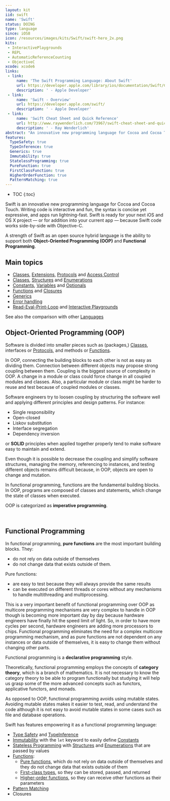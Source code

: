 ```yaml
---
layout: kit
iid: swift 
name: 'Swift'
status: DOING
type: language
since: iOS8
icon: /resources/images/kits/Swift/swift-hero_2x.png
kits:
 - InteractivePlaygrounds
 - REPL
 - AutomaticReferenceCounting
 - ObjectiveC
xcode: xcode6
links:
 - link:
     name: 'The Swift Programming Language: About Swift'
     url: https://developer.apple.com/library/ios/documentation/Swift/Conceptual/Swift_Programming_Language/
     description: ' - Apple Developer'
 - link:
     name: 'Swift - Overview'
     url: https://developer.apple.com/swift/
     description: ' - Apple Developer'
 - link:
     name: 'Swift Cheat Sheet and Quick Reference'
     url: http://www.raywenderlich.com/73967/swift-cheat-sheet-and-quick-reference
     description: ' - Ray Wenderlich'
abstract: "An innovative new programming language for Cocoa and Cocoa Touch."
features:
  TypeSafety: true
  TypeInference: true
  Generics: true
  Immutability: true
  StatelessProgramming: true
  PureFunction: true
  FirstClassFunction: true
  HigherOrderFunction: true
  PatternMatching: true
---
```


* TOC
{:toc}

Swift is an innovative new programming language for Cocoa and Cocoa Touch. Writing code is interactive and fun, the syntax is concise yet expressive, 
and apps run lightning-fast. Swift is ready for your next iOS and OS X project — or for addition into your current app — because Swift code works 
side-by-side with Objective-C.

A strength of Swift as an open source hybrid language is the ability to support both __Object-Oriented Programming (OOP)__ and __Functional Programming__.


## Main topics

* [Classes](/Class), [Extensions](/Extension), [Protocols](/Protocol) and [Access Control](/AccessControl)
* [Classes](/Class), [Structures](/Structure) and [Enumerations](/Enumeration)
* [Constants](/Constant), [Variables](/Variable) and [Optionals](/Optional)
* [Functions](/Function) and [Closures](/Closure)
* [Generics](/Generics)
* [Error handling](/Error)
* [Read-Eval-Print-Loop](/REPL) and [Interactive Playgrounds](/InteractivePlaygrounds)


See also the comparison with other [Languages](/languages)

## Object-Oriented Programming (OOP)

Software is divided into smaller pieces such as (packages,) [Classes](/Class), interfaces or [Protocols](/Protocol), and methods or [Functions](/Function).

In OOP, connecting the building blocks to each other is not as easy as dividing them. Connection between different objects may propose strong coupling 
between them. Coupling is the biggest source of complexity in OOP. A change in a module or class could force change in all coupled modules and classes. 
Also, a particular module or class might be harder to reuse and test because of coupled modules or classes.

Software engineers try to loosen coupling by structuring the software well and applying different principles and design patterns. For instance:

* Single responsibility
* Open-closed
* Liskov substitution
* Interface segregation 
* Dependency inversion 

or __SOLID__ principles when applied together properly tend to make software easy to maintain and extend.

Even though it is possible to decrease the coupling and simplify software structures, managing the memory, referencing to instances, and testing 
different objects remains difficult because, in OOP, objects are open to change and mutation.

In functional programming, functions are the fundamental building blocks. In OOP, programs are composed of classes and statements, which change the 
state of classes when executed.

OOP is categorized as __imperative programming__.


&nbsp;

## Functional Programming

In functional programming, __pure functions__ are the most important building blocks. They:
 
* do not rely on data outside of themselves 
* do not change data that exists outside of them. 

Pure functions:
 
* are easy to test because they will always provide the same results
* can be executed on different threads or cores without any mechanisms to handle multithreading and multiprocessing. 

This is a very important benefit of functional programming over OOP as multicore programming mechanisms are very complex to handle in OOP though is 
becoming more important day by day because hardware engineers have finally hit the speed limit of light. So, in order to have more cycles per second, 
hardware engineers are adding more processors to chips. Functional programming eliminates the need for a complex multicore programming mechanism, and 
as pure functions are not dependent on any instances or data outside of themselves, it is easy to change them without changing other parts.

Functional programming is a __declarative programming__ style.

Theoretically, functional programming employs the concepts of __category theory__, which is a branch of mathematics. It is not necessary to know the 
category theory to be able to program functionally but studying it will help us grasp some of the more advanced concepts such as functors, applicative 
functors, and monads.

As opposed to OOP, functional programming avoids using mutable states. Avoiding mutable states makes it easier to test, read, and understand the code 
although it is not easy to avoid mutable states in some cases such as file and database operations.

Swift has features empowering it as a functional programming language:

* [Type Safety](/functional/TypeSafety) and [TypeInference](/functional/TypeInference)
* [Immutability](/functional/Immutability) with the `let` keyword to easily define [Constants](/Constant)
* [Stateless Programming](/functional/StatelessProgramming) with [Structures](/Structure) and [Enumerations](Enumeration) that are passed by values
* [Functions](/Function):
  * [Pure functions](/functional/PureFunction), which do not rely on data outside of themselves and they do not change data that exists outside of them 
  * [First-class types](/functional/FirstClassFunction), so they can be stored, passed, and returned
  * [Higher-order functions](/functional/HigherOrderFunction), so they can receive other functions as their parameters
* [Pattern Matching](/functional/PatternMatching)
* Closures
